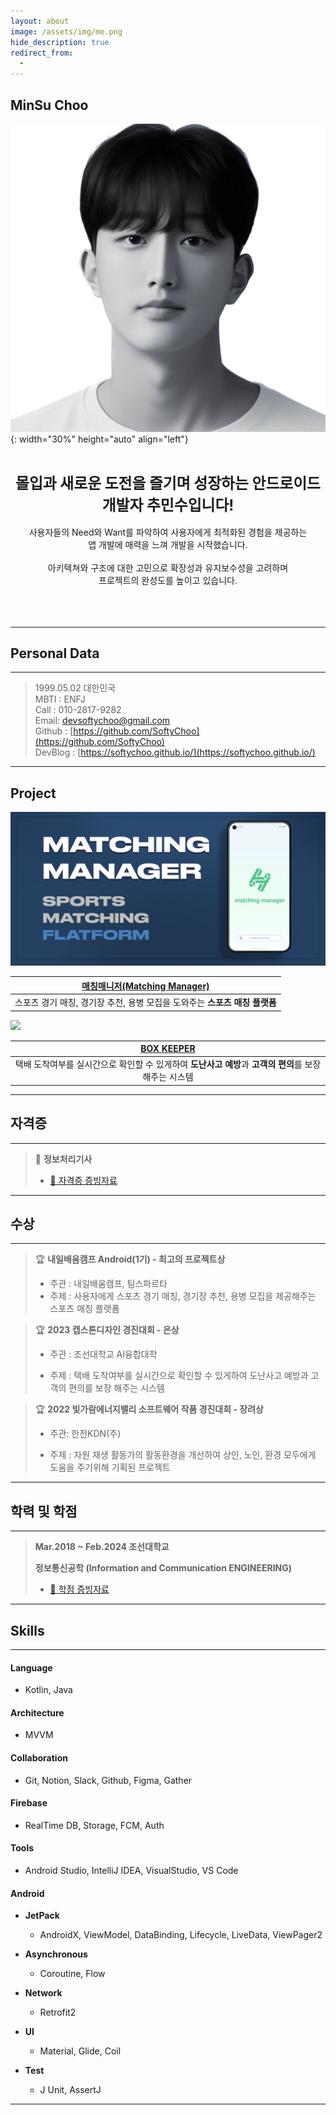 ```yaml
---
layout: about
image: /assets/img/me.png
hide_description: true
redirect_from:
  -
---
```


## MinSu Choo

![image-20230616000446050](../assets/img/blog/image-20230616000446050.png){: width="30%" height="auto" align="left"}
<center>
<span style="font-size:170%;font-weight:bold;">
<br/>몰입과 새로운 도전을 즐기며 성장하는 안드로이드 개발자 추민수입니다!</span>
<span><br/><br/>사용자들의 Need와 Want를 파악하여 사용자에게 최적화된 경험을 제공하는<br/>앱 개발에 매력을 느껴 개발을 시작했습니다.<br/><br/>아키텍쳐와 구조에 대한 고민으로 확장성과 유지보수성을 고려하며<br/>프로젝트의 완성도를 높이고 있습니다. <br/><br/><br/><br/></span>
</center>

---

## Personal Data

---
> 1999.05.02 대한민국 <br/>MBTI : ENFJ <br/>Call : 010-2817-9282 <br/>Email: devsoftychoo@gmail.com <br/>
> Github : [https://github.com/SoftyChoo](https://github.com/SoftyChoo) <br/>DevBlog : [https://softychoo.github.io/](https://softychoo.github.io/)

---



## Project

<img src = "../assets/img/blog/Group 2839 (1).png">

| [매칭매니저(Matching Manager)](https://dynamic-sheep-95f.notion.site/637c61e923f14723b72df44aa4e85334?pvs=4) |
| :----------------------------------------------------------: |
| 스포츠 경기 매칭, 경기장 추천, 용병 모집을 도와주는 **스포츠 매칭 플랫폼** |

<img src = "../assets/img/blog/_박스키퍼-002.png">

| [BOX KEEPER](https://dynamic-sheep-95f.notion.site/BOXKEEPER-44655097d993400da9d789583bbcf313?pvs=4) |
| :----------------------------------------------------------: |
| 택배 도착여부를 실시간으로 확인할 수 있게하여 **도난사고 예방**과 **고객의 편의**를 보장 해주는 시스템 |

---



## 자격증

---

> 🪪 **정보처리기사**
>
> - [📁 자격증 증빙자료](https://dynamic-sheep-95f.notion.site/c3089eecafc245bbaf64bd4e09ccf592?pvs=4)

---



## 수상

---

>  🏆 **내일배움캠프 Android(1기) - 최고의 프로젝트상**
>
> - 주관 : 내일배움캠프, 팀스파르타
> - 주제 : 사용자에게 스포츠 경기 매칭, 경기장 추천, 용병 모집을 제공해주는 스포츠 매칭 플랫폼

> 🏆 **2023 캡스톤디자인 경진대회 - 은상**
>
> - 주관 : 조선대학교 AI융합대학
>
> - 주제 : 택배 도착여부를 실시간으로 확인할 수 있게하여 도난사고 예방과 고객의 편의를 보장 해주는 시스템

>  🏆 **2022 빛가람에너지밸리 소프트웨어 작품 경진대회 - 장려상**
>
> - 주관: 한전KDN(주)
>
> - 주제 : 자원 재생 활동가의 활동환경을 개선하여 상인, 노인, 환경 모두에게 도움을 주기위해 기획된 프로젝트

---



## 학력 및 학점

---

> **Mar.2018 ~ Feb.2024 조선대학교**
>
> **정보통신공학 (Information and Communication ENGINEERING)**
>
> - [📁 학점 증빙자료](https://dynamic-sheep-95f.notion.site/20184332-7070c02eb3d444cea2ddc9d99e9e2d0e?pvs=4)

---



## Skills
---
#### Language

- Kotlin, Java

#### Architecture

- MVVM

#### Collaboration

- Git, Notion, Slack, Github, Figma, Gather

#### Firebase

- RealTime DB, Storage, FCM, Auth

#### Tools

- Android Studio, IntelliJ IDEA, VisualStudio, VS Code

#### Android

- **JetPack**
  - AndroidX, ViewModel, DataBinding, Lifecycle, LiveData, ViewPager2


- **Asynchronous**
  - Coroutine, Flow


- **Network**
  - Retrofit2


- **UI**
  - Material, Glide, Coil


- **Test**
  - J Unit, AssertJ

---







































